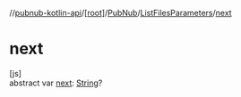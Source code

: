 //[pubnub-kotlin-api](../../../../index.md)/[[root]](../../index.md)/[PubNub](../index.md)/[ListFilesParameters](index.md)/[next](next.md)

# next

[js]\
abstract var [next](next.md): [String](https://kotlinlang.org/api/latest/jvm/stdlib/kotlin-stdlib/kotlin/-string/index.html)?
